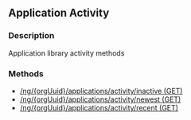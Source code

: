 ## Application Activity
### Description
Application library activity methods
### Methods
- [ /ng/{orgUuid}/applications/activity/inactive (GET) ]( ./bc73e7e29db210ca4bba10cd386fc08f.md)
- [ /ng/{orgUuid}/applications/activity/newest (GET) ]( ./b7bee4d4ea0c852dd64c91455431142f.md)
- [ /ng/{orgUuid}/applications/activity/recent (GET) ]( ./2ce888f2a2ce5c36e00335921639c20f.md)
